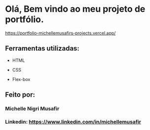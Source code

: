 # Olá, Bem vindo ao meu projeto de portfólio.

https://portfolio-michellemusafirs-projects.vercel.app/

## Ferramentas utilizadas:

* HTML

* CSS

* Flex-box

## Feito por:

### Michelle Nigri Musafir

### Linkedin: https://www.linkedin.com/in/michellemusafir

```
